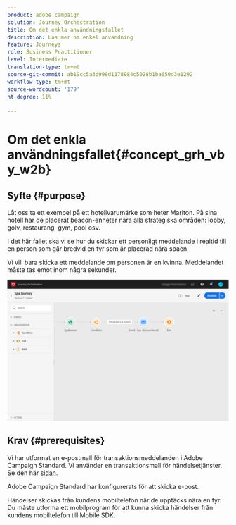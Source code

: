```yaml
---
product: adobe campaign
solution: Journey Orchestration
title: Om det enkla användningsfallet
description: Läs mer om enkel användning
feature: Journeys
role: Business Practitioner
level: Intermediate
translation-type: tm+mt
source-git-commit: ab19cc5a3d998d1178984c5028b1ba650d3e1292
workflow-type: tm+mt
source-wordcount: '179'
ht-degree: 11%

---
```



# Om det enkla användningsfallet{#concept_grh_vby_w2b}

## Syfte {#purpose}

Låt oss ta ett exempel på ett hotellvarumärke som heter Marlton. På sina hotell har de placerat beacon-enheter nära alla strategiska områden: lobby, golv, restaurang, gym, pool osv.

I det här fallet ska vi se hur du skickar ett personligt meddelande i realtid till en person som går bredvid en fyr som är placerad nära spaen.

Vi vill bara skicka ett meddelande om personen är en kvinna. Meddelandet måste tas emot inom några sekunder.

![](../assets/journeyuc1_16.png)

## Krav {#prerequisites}

Vi har utformat en e-postmall för transaktionsmeddelanden i Adobe Campaign Standard. Vi använder en transaktionsmall för händelsetjänster. Se den här [sidan](https://docs.adobe.com/content/help/sv-SE/campaign-standard/using/communication-channels/transactional-messaging/about-transactional-messaging.html).

Adobe Campaign Standard har konfigurerats för att skicka e-post.

Händelser skickas från kundens mobiltelefon när de upptäcks nära en fyr. Du måste utforma ett mobilprogram för att kunna skicka händelser från kundens mobiltelefon till Mobile SDK.